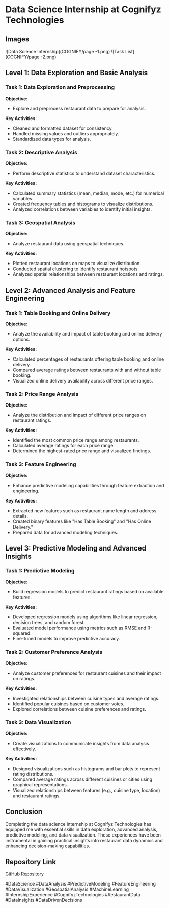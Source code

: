 # Data Science Internship at Cognifyz Technologies


## Images
![Data Science Internship](COGNIFY/page -1.png)
![Task List](COGNIFY/page -2.png)



## Level 1: Data Exploration and Basic Analysis

### Task 1: Data Exploration and Preprocessing

**Objective:**
- Explore and preprocess restaurant data to prepare for analysis.

**Key Activities:**
- Cleaned and formatted dataset for consistency.
- Handled missing values and outliers appropriately.
- Standardized data types for analysis.

### Task 2: Descriptive Analysis

**Objective:**
- Perform descriptive statistics to understand dataset characteristics.

**Key Activities:**
- Calculated summary statistics (mean, median, mode, etc.) for numerical variables.
- Created frequency tables and histograms to visualize distributions.
- Analyzed correlations between variables to identify initial insights.

### Task 3: Geospatial Analysis

**Objective:**
- Analyze restaurant data using geospatial techniques.

**Key Activities:**
- Plotted restaurant locations on maps to visualize distribution.
- Conducted spatial clustering to identify restaurant hotspots.
- Analyzed spatial relationships between restaurant locations and ratings.

## Level 2: Advanced Analysis and Feature Engineering

### Task 1: Table Booking and Online Delivery

**Objective:**
- Analyze the availability and impact of table booking and online delivery options.

**Key Activities:**
- Calculated percentages of restaurants offering table booking and online delivery.
- Compared average ratings between restaurants with and without table booking.
- Visualized online delivery availability across different price ranges.

### Task 2: Price Range Analysis

**Objective:**
- Analyze the distribution and impact of different price ranges on restaurant ratings.

**Key Activities:**
- Identified the most common price range among restaurants.
- Calculated average ratings for each price range.
- Determined the highest-rated price range and visualized findings.

### Task 3: Feature Engineering

**Objective:**
- Enhance predictive modeling capabilities through feature extraction and engineering.

**Key Activities:**
- Extracted new features such as restaurant name length and address details.
- Created binary features like "Has Table Booking" and "Has Online Delivery."
- Prepared data for advanced modeling techniques.

## Level 3: Predictive Modeling and Advanced Insights

### Task 1: Predictive Modeling

**Objective:**
- Build regression models to predict restaurant ratings based on available features.

**Key Activities:**
- Developed regression models using algorithms like linear regression, decision trees, and random forest.
- Evaluated model performance using metrics such as RMSE and R-squared.
- Fine-tuned models to improve predictive accuracy.

### Task 2: Customer Preference Analysis

**Objective:**
- Analyze customer preferences for restaurant cuisines and their impact on ratings.

**Key Activities:**
- Investigated relationships between cuisine types and average ratings.
- Identified popular cuisines based on customer votes.
- Explored correlations between cuisine preferences and ratings.

### Task 3: Data Visualization

**Objective:**
- Create visualizations to communicate insights from data analysis effectively.

**Key Activities:**
- Designed visualizations such as histograms and bar plots to represent rating distributions.
- Compared average ratings across different cuisines or cities using graphical representations.
- Visualized relationships between features (e.g., cuisine type, location) and restaurant ratings.

## Conclusion

Completing the data science internship at Cognifyz Technologies has equipped me with essential skills in data exploration, advanced analysis, predictive modeling, and data visualization. These experiences have been instrumental in gaining practical insights into restaurant data dynamics and enhancing decision-making capabilities.

## Repository Link

[GitHub Repository](https://github.com/Nayeem-stud/Cognifyz-Datascience-Internship.git)

#DataScience #DataAnalysis #PredictiveModeling #FeatureEngineering #DataVisualization #GeospatialAnalysis #MachineLearning #InternshipExperience #CognifyzTechnologies #RestaurantData #DataInsights #DataDrivenDecisions



